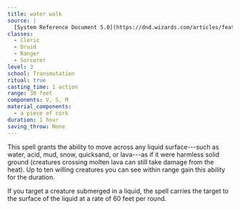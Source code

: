 ```yaml
---
title: water walk
source: |
  [System Reference Document 5.0](https://dnd.wizards.com/articles/features/systems-reference-document-srd)
classes:
  - Cleric
  - Druid
  - Ranger
  - Sorcerer
level: 3
school: Transmutation
ritual: true
casting_time: 1 action
range: 30 feet
components: V, S, M
material_components:
  - a piece of cork
duration: 1 hour
saving_throw: None
---
```


This spell grants the ability to move across any liquid surface---such as water, acid, mud, snow, quicksand, or lava---as if it were harmless solid ground (creatures crossing molten lava can still take damage from the heat). Up to ten willing creatures you can see within range gain this ability for the duration.

If you target a creature submerged in a liquid, the spell carries the target to the surface of the liquid at a rate of 60 feet per round.
